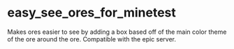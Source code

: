 # easy_see_ores_for_minetest
Makes ores easier to see by adding a box based off of the main color theme of the ore around the ore. Compatible with the epic server.

